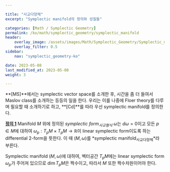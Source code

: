 ```yaml
---

title: "사교다양체"
excerpt: "Symplectic manifold의 정의와 성질들"

categories: [Math / Symplectic Geometry]
permalink: /ko/math/symplectic_geometry/symplectic_manifold
header:
    overlay_image: /assets/images/Math/Symplectic_Geometry/Symplectic_manifold.png
    overlay_filter: 0.5
sidebar: 
    nav: "symplectic_geometry-ko"

date: 2023-05-08
last_modified_at: 2023-05-08
weight: 3

---
```


**[MS]**에서는 symplectic vector space를 소개한 후, 시간을 좀 더 들여서 Maslov class를 소개하는 등등의 일을 한다. 우리는 이를 나중에 Floer theory를 다루며 필요할 때 소개하기로 하고, **[Cd]**를 따라 우선 symplectic manifold를 정의한다.

<div class="definition" markdown="1">

<ins id="df1">**정의 1**</ins> Manifold $M$ 위에 정의된 *symplectic form<sub>사교형식</sub>* $\omega$는 $d\omega=0$이고 모든 $p\in M$에 대하여 $\omega_p:T_pM\times T_pM\rightarrow \mathbb{R}$이 linear symplectic form이도록 하는 differential $2$-form을 뜻한다. 이 때 $(M,\omega)$를 *symplectic manifold<sub>사교다양체</sub>*라 부른다. 

</div>

Symplectic manifold $(M,\omega)$에 대하여, 벡터공간 $T_pM$에는 linear symplectic form $\omega_p$가 주어져 있으므로 $\dim T_pM$은 짝수이고, 따라서 $M$ 또한 짝수차원이어야 한다. 